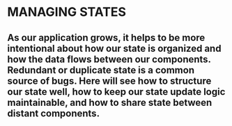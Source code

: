 # MANAGING STATES 

## As our application grows, it helps to be more intentional about how our state is organized and how the data flows between our components. Redundant or duplicate state is a common source of bugs. Here will see how to structure our state well, how to keep our state update logic maintainable, and how to share state between distant components. 
